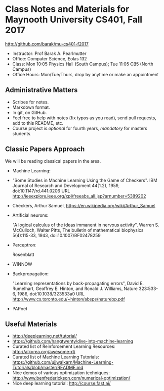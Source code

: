 Class Notes and Materials for Maynooth University CS401, Fall 2017
==================================================================

http://github.com/barak/mu-cs401-f2017

* Instructor: Prof Barak A. Pearlmutter
* Office: Computer Science, Eolas 132
* Class: Mon 10:05 Physics Hall (South Campus); Tue 11:05 CB5 (North Campus)
* Office Hours: Mon/Tue/Thurs, drop by anytime or make an appointment

Administrative Matters
----------------------

* Scribes for notes.
* Markdown format.
* In git, on GitHub.
* Feel free to help with notes (fix typos as you read), send pull requests, add to this README, etc.
* Course project is *optional* for fourth years, *mandatory* for masters students.

Classic Papers Approach
-----------------------

We will be reading classical papers in the area.

* Machine Learning:

* "Some Studies in Machine Learning Using the Game of Checkers". IBM Journal of Research and Development 44(1.2), 1959, doi:10.1147/rd.441.0206 URL http://ieeexplore.ieee.org/xpl/freeabs_all.jsp?arnumber=5389202

* Checkers, Arthur Samuel, https://en.wikipedia.org/wiki/Arthur_Samuel

* Artificial neurons:

  "A logical calculus of the ideas immanent in nervous activity", Warren S. McCulloch, Walter Pitts, The bulletin of mathematical biophysics 5(4):115-33, 1943, doi:10.1007/BF02478259

* Perceptron:

  Rosenblatt
  
* WINNOW

* Backpropagation:

  "Learning representations by back-propagating errors", David E. Rumelhart, Geoffrey E. Hinton, and Ronald J. Williams, Nature 323:533-6, 1986, doi:10.1038/323533a0
  URL http://www.cs.toronto.edu/~hinton/absps/naturebp.pdf

* PAPnet

Useful Materials
----------------

* http://deeplearning.net/tutorial/
* https://github.com/hangtwenty/dive-into-machine-learning
* Curated list of Reinforcement Learning Resources: http://aikorea.org/awesome-rl/
* Curated list of Machine Learning Tutorials: https://github.com/ujjwalkarn/Machine-Learning-Tutorials/blob/master/README.md
* Nice demos of various optimization techniques:
  http://www.benfrederickson.com/numerical-optimization/
* Nice deep learning tutorial: http://course.fast.ai/
